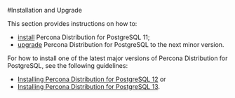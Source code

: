#Installation and Upgrade

This section provides instructions on how to:

- [install](installing.md) Percona Distribution for PostgreSQL 11;
- [upgrade](minor-upgrade.md) Percona Distribution for PostgreSQL to the next minor version.

For how to install one of the latest major versions of Percona Distribution for PostgreSQL, see the following guidelines:

* [Installing Percona Distribution for PostgreSQL 12](https://www.percona.com/doc/postgresql/12/installing.html) or
* [Installing Percona Distribution for PostgreSQL 13](https://www.percona.com/doc/postgresql/13/installing.html).